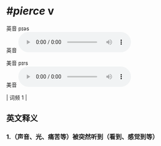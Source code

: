 # ***\#pierce*** v
英音 pɪəs  
英音
<audio src="./media/pierce1.aac" controls="controls"></audio>

美音 pɪrs  
美音
<audio src="./media/pierce2.aac" controls="controls"></audio>



| 词频 1 |  

英文释义
---
### 1.**（声音、光、痛苦等）被突然听到（看到、感觉到等）**  


